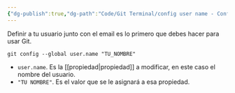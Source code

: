 ```yaml
---
{"dg-publish":true,"dg-path":"Code/Git Terminal/config user name - Configurar el usuario en Git.md","permalink":"/code/git-terminal/config-user-name-configurar-el-usuario-en-git/","created":"2024-03-27T16:18","updated":"2024-03-27T16:57"}
---
```


Definir a tu usuario junto con el email es lo primero que debes hacer para usar Git.
```shell
git config --global user.name "TU_NOMBRE"
```
- `user.name`. Es la [[propiedad\|propiedad]] a modificar, en este caso el nombre del usuario.
- `"TU NOMBRE"`. Es el valor que se le asignará a esa propiedad.